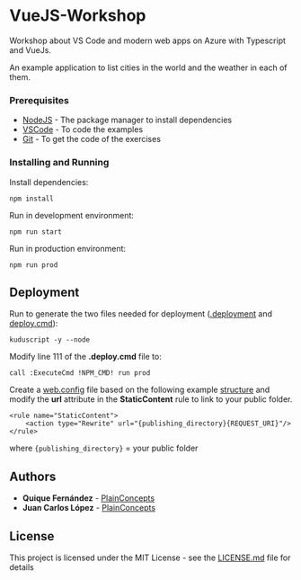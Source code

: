 # VueJS-Workshop

Workshop about VS Code and modern web apps on Azure with Typescript and VueJs.

An example application to list cities in the world and the weather in each of them.

### Prerequisites

* [NodeJS](https://nodejs.org/es/) - The package manager to install dependencies
* [VSCode](https://code.visualstudio.com/Download) - To code the examples
* [Git](https://git-scm.com/) - To get the code of the exercises

### Installing and Running

Install dependencies:

```
npm install
```

Run in development environment:

```
npm run start
```

Run in production environment:

```
npm run prod
```

## Deployment

Run to generate the two files needed for deployment ([.deployment](.deployment) and [deploy.cmd](deploy.cmd)):

`kuduscript -y --node`

Modify line 111 of the **.deploy.cmd** file to:

```
call :ExecuteCmd !NPM_CMD! run prod
```

Create a [web.config](web.config) file based on the following example [structure](https://github.com/projectkudu/kudu/wiki/Using-a-custom-web.config-for-Node-apps) and modify the **url** attribute in the **StaticContent** rule to link to your public folder.

```
<rule name="StaticContent">
    <action type="Rewrite" url="{publishing_directory}{REQUEST_URI}"/>
</rule>
```

where `{publishing_directory}` = your public folder

## Authors

* **Quique Fernández** - [PlainConcepts](https://github.com/PlainConcepts)
* **Juan Carlos López** - [PlainConcepts](https://github.com/PlainConcepts)

## License

This project is licensed under the MIT License - see the [LICENSE.md](LICENSE.md) file for details
